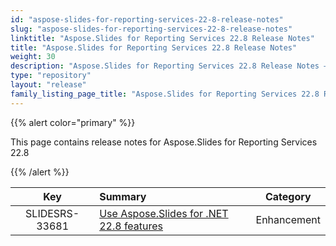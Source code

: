 ```yaml
---
id: "aspose-slides-for-reporting-services-22-8-release-notes"
slug: "aspose-slides-for-reporting-services-22-8-release-notes"
linktitle: "Aspose.Slides for Reporting Services 22.8 Release Notes"
title: "Aspose.Slides for Reporting Services 22.8 Release Notes"
weight: 30
description: "Aspose.Slides for Reporting Services 22.8 Release Notes – the latest updates and fixes."
type: "repository"
layout: "release"
family_listing_page_title: "Aspose.Slides for Reporting Services 22.8 Release Notes"
---
```


{{% alert color="primary" %}} 

This page contains release notes for Aspose.Slides for Reporting Services 22.8

{{% /alert %}} 

|**Key** |**Summary** |**Category** |
| :-: | :- | :-: |
|SLIDESRS-33681|[Use Aspose.Slides for .NET 22.8 features](/slides/net/release-notes/2022/aspose-slides-for-net-22-8-release-notes/)|Enhancement|